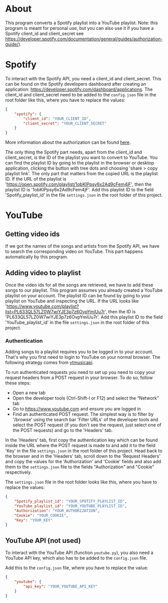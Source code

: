 # About
This program converts a Spotify playlist into a YouTube playlist.
Note: this program is meant for personal use, but you can also use it if you have a Spotify client_id and client_secret see https://developer.spotify.com/documentation/general/guides/authorization-guide/).

# Spotify
To interact with the Spotify API, you need a client_id and client_secret. This can be found on the Spotify developers dashboard after creating an application: https://developer.spotify.com/dashboard/applications. The client_id and client_secret need to be added to the `config.json` file in the root folder like this, where you have to replace the values:
```json
{
    "spotify": {
        "client_id": "YOUR_CLIENT_ID",
        "client_secret": "YOUR_CLIENT_SECRET"
    }
}
```
More information about the authorization can be found [here](https://developer.spotify.com/documentation/general/guides/authorization-guide/).

The only thing the Spotify part needs, apart from the client_id and client_secret, is the ID of the playlist you want to convert to YouTube. You can find the playlist ID by going to the playlist in the browser or desktop application, clicking the button with tree dots and choosing 'share > copy playlist link'. The only part that matters from the copied URL is the playlist ID. If the URL of the playlist is 'https://open.spotify.com/playlist/1obKlPpsy6x2Ad9cFem4jF', then the playlist ID is '1obKlPpsy6x2Ad9cFem4jF'. Add this playlist ID to the field 'Spotify_playlist_id' in the file `settings.json` in the root folder of this project.

# YouTube
## Getting video ids
If we got the names of the songs and artists from the Spotify API, we have to search the corresponding video on YouTube. This part happens automatically by this program.

## Adding video to playlist
Once the video ids for all the songs are retrieved, we have to add these songs to our playlist. This program assumes you already created a YouTube playlist on your account. The playlist ID can be found by going to your playlist on YouTube and inspecting the URL. If the URL looks like 'https://www.youtube.com/playlist?list=PL633QL57LZ0W7wiYJE3p7z6OvpYmiUu7r', then the ID is 'PL633QL57LZ0W7wiYJE3p7z6OvpYmiUu7r'. Add this playlist ID to the field 'YouTube_playlist_id' in the file `settings.json` in the root folder of this project.

### Authentication
Adding songs to a playlist requires you to be logged in to your account. That's why you first need to login to YouTube on your normal browser. The following strategy comes from [ytmusicapi](https://github.com/sigma67/ytmusicapi).

To run authenticated requests you need to set up you need to copy your request headers from a POST request in your browser. To do so, follow these steps:
- Open a new tab
- Open the developer tools (Ctrl-Shift-I or F12) and select the “Network” tab
- Go to https://www.youtube.com and ensure you are logged in
- Find an authenticated POST request. The simplest way is to filter by '/browse' using the search bar 'Filter URLs' of the developer tools and select the POST request (if you don't see the request, just select one of the POST requests) and go to the 'Headers' tab.

In the 'Headers' tab, first copy the authentication key which can be found inside the URL where the POST request is made to and add it to the field 'Key' in the file `settings.json` in the root folder of this project. Head back to the browser and in the 'Headers' tab, scroll down to the 'Request Headers' and copy the values for the 'Authorization' and 'Cookie' fields and also add them to the `settings.json` file to the fields "Authorization" and "Cookie" respectively.

The `settings.json` file in the root folder looks like this, where you have to replace the values:
```json
{
    "Spotify_playlist_id": "YOUR_SPOTIFY_PLAYLIST_ID",
    "YouTube_playlist_id": "YOUR_YOUTUBE_PLAYLIST_ID",
    "Authorization": "YOUR_AUTHORIZATION",
    "Cookie": "YOUR_COOKIE",
    "Key": "YOUR_KEY"
}
```

## YouTube API (not used)
To interact with the YouTube API (function `youtube.py`), you also need a YouTube API key, which also has to be added to the `config.json` file.

Add this to the `config.json` file, where you have to replace the value:
```json
{
    "youtube": {
        "api_key": "YOUR_YOUTUBE_API_KEY"
    }
}
```